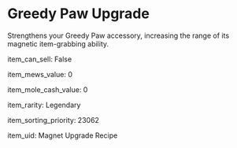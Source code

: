 # Greedy Paw Upgrade

Strengthens your Greedy Paw accessory, increasing the range of its magnetic item-grabbing ability.

item_can_sell: False

item_mews_value: 0

item_mole_cash_value: 0

item_rarity: Legendary

item_sorting_priority: 23062

item_uid: Magnet Upgrade Recipe